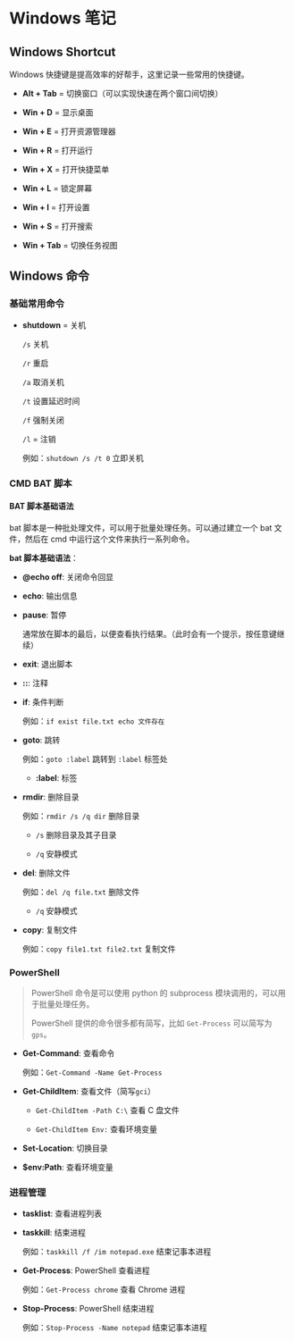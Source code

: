 # Windows 笔记

## Windows Shortcut

Windows 快捷键是提高效率的好帮手，这里记录一些常用的快捷键。

- **Alt + Tab** = 切换窗口（可以实现快速在两个窗口间切换）

- **Win + D** = 显示桌面

- **Win + E** = 打开资源管理器

- **Win + R** = 打开运行

- **Win + X** = 打开快捷菜单

- **Win + L** = 锁定屏幕

- **Win + I** = 打开设置

- **Win + S** = 打开搜索

- **Win + Tab** = 切换任务视图

## Windows 命令

### 基础常用命令

- **shutdown** = 关机

  `/s` 关机

  `/r` 重启

  `/a` 取消关机

  `/t` 设置延迟时间

  `/f` 强制关闭

  `/l` = 注销

  例如：`shutdown /s /t 0` 立即关机

### CMD BAT 脚本

#### BAT 脚本基础语法

bat 脚本是一种批处理文件，可以用于批量处理任务。可以通过建立一个 bat 文件，然后在 cmd 中运行这个文件来执行一系列命令。

**bat 脚本基础语法**：

- **@echo off**: 关闭命令回显

- **echo**: 输出信息

- **pause**: 暂停

  通常放在脚本的最后，以便查看执行结果。（此时会有一个提示，按任意键继续）

- **exit**: 退出脚本

- **::**: 注释

- **if**: 条件判断

  例如：`if exist file.txt echo 文件存在`

- **goto**: 跳转

  例如：`goto :label` 跳转到 `:label` 标签处

  - **:label**: 标签

- **rmdir**: 删除目录

  例如：`rmdir /s /q dir` 删除目录

  - `/s` 删除目录及其子目录

  - `/q` 安静模式

- **del**: 删除文件

  例如：`del /q file.txt` 删除文件

  - `/q` 安静模式

- **copy**: 复制文件

  例如：`copy file1.txt file2.txt` 复制文件

### PowerShell

> PowerShell 命令是可以使用 python 的 subprocess 模块调用的，可以用于批量处理任务。
>
> PowerShell 提供的命令很多都有简写，比如 `Get-Process` 可以简写为 `gps`。

- **Get-Command**: 查看命令

  例如：`Get-Command -Name Get-Process`

- **Get-ChildItem**: 查看文件（简写`gci`）

  - `Get-ChildItem -Path C:\` 查看 C 盘文件

  - `Get-ChildItem Env:` 查看环境变量

- **Set-Location**: 切换目录

- **$env:Path**: 查看环境变量

### 进程管理

- **tasklist**: 查看进程列表

- **taskkill**: 结束进程

  例如：`taskkill /f /im notepad.exe` 结束记事本进程

- **Get-Process**: PowerShell 查看进程

  例如：`Get-Process chrome` 查看 Chrome 进程

- **Stop-Process**: PowerShell 结束进程

  例如：`Stop-Process -Name notepad` 结束记事本进程
